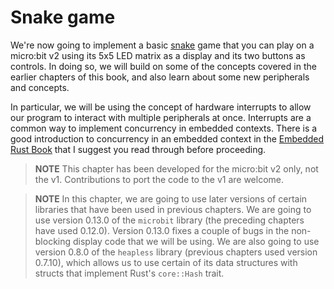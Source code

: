 # Snake game

We're now going to implement a basic [snake](https://en.wikipedia.org/wiki/Snake_(video_game_genre)) game that you can play on a micro:bit v2 using its 5x5 LED matrix as a
display and its two buttons as controls. In doing so, we will build on some of the concepts covered in the earlier
chapters of this book, and also learn about some new peripherals and concepts.

In particular, we will be using the concept of hardware interrupts to allow our program to interact with multiple
peripherals at once. Interrupts are a common way to implement concurrency in embedded contexts. There is a good
introduction to concurrency in an embedded context in the [Embedded Rust Book](https://docs.rust-embedded.org/book/concurrency/index.html) that I suggest you read through
before proceeding.

> **NOTE** This chapter has been developed for the micro:bit v2 only, not the v1. Contributions to port the code to the
> v1 are welcome.

> **NOTE** In this chapter, we are going to use later versions of certain libraries that have been used in previous
> chapters. We are going to use version 0.13.0 of the `microbit` library (the preceding chapters have used 0.12.0).
> Version 0.13.0 fixes a couple of bugs in the non-blocking display code that we will be using. We are also going to use
> version 0.8.0 of the `heapless` library (previous chapters used version 0.7.10), which allows us to use certain of its
> data structures with structs that implement Rust's `core::Hash` trait.